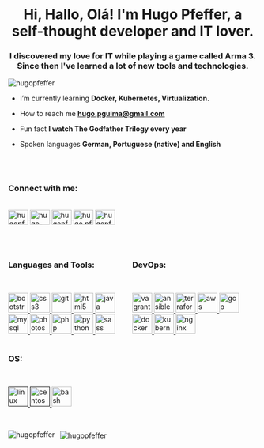 
<h1 align="center">Hi, Hallo, Olá! I'm Hugo Pfeffer, a self-thought developer and IT lover.</h1>
<h3 align="center">I discovered my love for IT while playing a game called Arma 3. Since then I've learned a lot of new tools and technologies.</h3>
<p align="left">
	<img src="https://komarev.com/ghpvc/?username=hugopfeffer&label=Profile%20views&color=0e75b6&style=flat" alt="hugopfeffer" />
</p>

-  I’m currently learning **Docker, Kubernetes, Virtualization.**

-  How to reach me **hugo.pguima@gmail.com**

-  Fun fact **I watch The Godfather Trilogy every year**

-  Spoken languages **German, Portuguese (native) and English**

</br>
</br>
<p align="left">
	<h3 align="left">Connect with me:</h3>
	</br>
	<a href="https://twitter.com/hugopfeffer" target="blank">
		<img align="center" src="https://cdn.jsdelivr.net/npm/simple-icons@3.0.1/icons/twitter.svg" alt="hugopfeffer" height="30" width="40" />
	</a>
	<a href="https://linkedin.com/in/hugo-pfeffer-779445115" target="blank">
		<img align="center" src="https://cdn.jsdelivr.net/npm/simple-icons@3.0.1/icons/linkedin.svg" alt="hugo-pfeffer-779445115" height="30" width="40" />
	</a>
	<a href="https://kaggle.com/hugopfeffer" target="blank">
		<img align="center" src="https://cdn.jsdelivr.net/npm/simple-icons@3.0.1/icons/kaggle.svg" alt="hugopfeffer" height="30" width="40" />
	</a>
	<a href="https://fb.com/hugo.pfeffer" target="blank">
		<img align="center" src="https://cdn.jsdelivr.net/npm/simple-icons@3.0.1/icons/facebook.svg" alt="hugo.pfeffer" height="30" width="40" />
	</a>
	<a href="https://instagram.com/hugopfeffer" target="blank">
		<img align="center" src="https://cdn.jsdelivr.net/npm/simple-icons@3.0.1/icons/instagram.svg" alt="hugopfeffer" height="30" width="40" />
	</a>
</p>

</br>
</br>


<div style="width: 49%; display: inline-block">
	<h3 align="left">Languages and Tools:</h3>
	</br>
	<div style="">
		<p align="left">
			<a href="https://getbootstrap.com" target="_blank">
				<img src="https://devicons.github.io/devicon/devicon.git/icons/bootstrap/bootstrap-plain.svg" alt="bootstrap" width="40" height="40"/>
			</a>
			<a href="https://www.w3schools.com/css/" target="_blank">
				<img src="https://devicons.github.io/devicon/devicon.git/icons/css3/css3-original-wordmark.svg" alt="css3" width="40" height="40"/>
			</a>
			<a href="https://git-scm.com/" target="_blank">
				<img src="https://www.vectorlogo.zone/logos/git-scm/git-scm-icon.svg" alt="git" width="40" height="40"/>
			</a>
			<a href="https://www.w3.org/html/" target="_blank">
				<img src="https://devicons.github.io/devicon/devicon.git/icons/html5/html5-original-wordmark.svg" alt="html5" width="40" height="40"/>
			</a>
			<a href="https://www.java.com" target="_blank">
				<img src="https://devicons.github.io/devicon/devicon.git/icons/java/java-original-wordmark.svg" alt="java" width="40" height="40"/>
			</a>
			<a href="https://www.mysql.com/" target="_blank">
				<img src="https://devicons.github.io/devicon/devicon.git/icons/mysql/mysql-original-wordmark.svg" alt="mysql" width="40" height="40"/>
			</a>
			<a href="https://www.photoshop.com/en" target="_blank">
				<img src="https://devicons.github.io/devicon/devicon.git/icons/photoshop/photoshop-plain.svg" alt="photoshop" width="40" height="40"/>
			</a>
			<a href="https://www.php.net" target="_blank">
				<img src="https://devicons.github.io/devicon/devicon.git/icons/php/php-original.svg" alt="php" width="40" height="40"/>
			</a>
			<a href="https://www.python.org" target="_blank">
				<img src="https://devicons.github.io/devicon/devicon.git/icons/python/python-original.svg" alt="python" width="40" height="40"/>
			</a>
			<a href="https://sass-lang.com" target="_blank">
				<img src="https://devicons.github.io/devicon/devicon.git/icons/sass/sass-original.svg" alt="sass" width="40" height="40"/>
			</a>
		</p>
	</div>
</div>
<div style="width: 49%; display: inline-block">
	<h3 align="left">DevOps:</h3>
	</br>
	<div class="">
		<p align="left">
			<a href="https://www.vagrantup.com/" target="_blank">
				<img src="https://www.vectorlogo.zone/logos/vagrantup/vagrantup-icon.svg" alt="vagrant" width="40" height="40"/>
			</a>
			<a href="https://www.ansible.com/" target="_blank">
				<img src="https://www.vectorlogo.zone/logos/ansible/ansible-icon.svg" alt="ansible" width="40" height="40"/>
			</a>
			<a href="https://www.terraform.io/" target="_blank">
				<img src="https://www.vectorlogo.zone/logos/terraformio/terraformio-icon.svg" alt="terraform" width="40" height="40"/>
			</a>
			<a href="https://aws.amazon.com" target="_blank">
				<img src="https://devicons.github.io/devicon/devicon.git/icons/amazonwebservices/amazonwebservices-original-wordmark.svg" alt="aws" width="40" height="40"/>
			</a>
				<a href="https://cloud.google.com" target="_blank">
				<img src="https://www.vectorlogo.zone/logos/google_cloud/google_cloud-icon.svg" alt="gcp" width="40" height="40"/>
			</a>
			<a href="https://www.docker.com/" target="_blank">
				<img src="https://devicons.github.io/devicon/devicon.git/icons/docker/docker-original-wordmark.svg" alt="docker" width="40" height="40"/>
			</a>
			<a href="https://kubernetes.io" target="_blank">
				<img src="https://www.vectorlogo.zone/logos/kubernetes/kubernetes-icon.svg" alt="kubernetes" width="40" height="40"/>
			</a>
			<a href="https://www.nginx.com" target="_blank">
				<img src="https://devicons.github.io/devicon/devicon.git/icons/nginx/nginx-original.svg" alt="nginx" width="40" height="40"/>
			</a>
		</p>
	</div>
</div>
<div style="width: 49%; display: inline-block">
	<h3 align="left">OS:</h3>
	</br>
	<div class="">
		<p align="left">
			<a href="" target="_blank">
				<img src="https://www.vectorlogo.zone/logos/linux/linux-icon.svg" alt="linux" width="40" height="40"/>
			</a>
			<a href="" target="_blank">
				<img src="https://www.vectorlogo.zone/logos/centos/centos-icon.svg" alt="centos" width="40" height="40"/>
			</a>
			<a href="https://www.gnu.org/software/bash/" target="_blank">
				<img src="https://www.vectorlogo.zone/logos/gnu_bash/gnu_bash-icon.svg" alt="bash" width="40" height="40"/>
			</a>
		</p>
	</div>
</div>

</br>
</br>

<p>
	<img align="left" src="https://github-readme-stats.vercel.app/api/top-langs/?username=hugopfeffer&layout=compact" alt="hugopfeffer" />
</p>
<p>&nbsp;
	<img align="center" src="https://github-readme-stats.vercel.app/api?username=hugopfeffer&show_icons=true" alt="hugopfeffer" />
</p>




<!--
**HugoPfeffer/HugoPfeffer** is a ✨ _special_ ✨ repository because its `README.md` (this file) appears on your GitHub profile.

Here are some ideas to get you started:

- 🔭 I’m currently working on ...
- 🌱 I’m currently learning ...
- 👯 I’m looking to collaborate on ...
- 🤔 I’m looking for help with ...
- 💬 Ask me about ...
- 📫 How to reach me: ...
- 😄 Pronouns: ...
- ⚡ Fun fact: ...
-->

<!-- (setq markdown-xhtml-header-content
      "<style type='text/css'>
.tool-belt {
	display: inline-block;
	width: 49%;
}
</style>") -->
